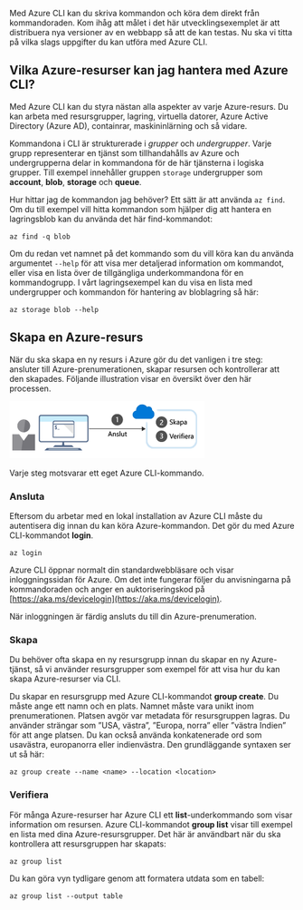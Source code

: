 Med Azure CLI kan du skriva kommandon och köra dem direkt från kommandoraden. Kom ihåg att målet i det här utvecklingsexemplet är att distribuera nya versioner av en webbapp så att de kan testas. Nu ska vi titta på vilka slags uppgifter du kan utföra med Azure CLI.

## <a name="what-azure-resources-can-be-managed-using-the-azure-cli"></a>Vilka Azure-resurser kan jag hantera med Azure CLI?

Med Azure CLI kan du styra nästan alla aspekter av varje Azure-resurs. Du kan arbeta med resursgrupper, lagring, virtuella datorer, Azure Active Directory (Azure AD), containrar, maskininlärning och så vidare.

Kommandona i CLI är strukturerade i _grupper_ och _undergrupper_. Varje grupp representerar en tjänst som tillhandahålls av Azure och undergrupperna delar in kommandona för de här tjänsterna i logiska grupper. Till exempel innehåller gruppen `storage` undergrupper som **account**, **blob**, **storage** och **queue**.

Hur hittar jag de kommandon jag behöver? Ett sätt är att använda `az find`. Om du till exempel vill hitta kommandon som hjälper dig att hantera en lagringsblob kan du använda det här find-kommandot:

```azurecli
az find -q blob
```

Om du redan vet namnet på det kommando som du vill köra kan du använda argumentet `--help` för att visa mer detaljerad information om kommandot, eller visa en lista över de tillgängliga underkommandona för en kommandogrupp. I vårt lagringsexempel kan du visa en lista med undergrupper och kommandon för hantering av bloblagring så här:

```azurecli
az storage blob --help
```

## <a name="how-to-create-an-azure-resource"></a>Skapa en Azure-resurs

När du ska skapa en ny resurs i Azure gör du det vanligen i tre steg: ansluter till Azure-prenumerationen, skapar resursen och kontrollerar att den skapades. Följande illustration visar en översikt över den här processen.

![En bild som visar hur du skapar en Azure-resurs med hjälp av kommandoradsgränssnittet.](../media/4-create-resources-overview.png)

Varje steg motsvarar ett eget Azure CLI-kommando.

### <a name="connect"></a>Ansluta

Eftersom du arbetar med en lokal installation av Azure CLI måste du autentisera dig innan du kan köra Azure-kommandon. Det gör du med Azure CLI-kommandot **login**.

```azurecli
az login
```

Azure CLI öppnar normalt din standardwebbläsare och visar inloggningssidan för Azure. Om det inte fungerar följer du anvisningarna på kommandoraden och anger en auktoriseringskod på [https://aka.ms/devicelogin](https://aka.ms/devicelogin).

När inloggningen är färdig ansluts du till din Azure-prenumeration.

### <a name="create"></a>Skapa

Du behöver ofta skapa en ny resursgrupp innan du skapar en ny Azure-tjänst, så vi använder resursgrupper som exempel för att visa hur du kan skapa Azure-resurser via CLI.

Du skapar en resursgrupp med Azure CLI-kommandot **group create**. Du måste ange ett namn och en plats. Namnet måste vara unikt inom prenumerationen. Platsen avgör var metadata för resursgruppen lagras. Du använder strängar som ”USA, västra”, ”Europa, norra” eller ”västra Indien” för att ange platsen. Du kan också använda konkatenerade ord som usavästra, europanorra eller indienvästra. Den grundläggande syntaxen ser ut så här:

```azurecli
az group create --name <name> --location <location>
```

### <a name="verify"></a>Verifiera

För många Azure-resurser har Azure CLI ett **list**-underkommando som visar information om resursen. Azure CLI-kommandot **group list** visar till exempel en lista med dina Azure-resursgrupper. Det här är användbart när du ska kontrollera att resursgruppen har skapats:

```azurecli
az group list
```

Du kan göra vyn tydligare genom att formatera utdata som en tabell:

```azurecli
az group list --output table
```
